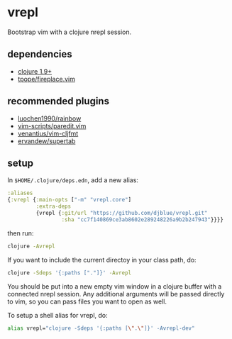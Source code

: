 # vrepl

Bootstrap vim with a clojure nrepl session.

## dependencies 

- [clojure 1.9+](https://clojure.org/guides/getting_started)
- [tpope/fireplace.vim](https://github.com/tpope/vim-fireplace)

## recommended plugins

- [luochen1990/rainbow](https://github.com/luochen1990/rainbow)
- [vim-scripts/paredit.vim](https://github.com/vim-scripts/paredit.vim)
- [venantius/vim-cljfmt](https://github.com/venantius/vim-cljfmt)
- [ervandew/supertab](https://github.com/ervandew/supertab)

## setup

In `$HOME/.clojure/deps.edn`, add a new alias:

```clojure
:aliases
{:vrepl {:main-opts ["-m" "vrepl.core"]
         :extra-deps
         {vrepl {:git/url "https://github.com/djblue/vrepl.git"                                        
                 :sha "cc7f140869ce3ab8602e289248226a9b2b247943"}}}}
```

then run:


```bash
clojure -Avrepl
```

If you want to include the current directoy in your class path, do:

```bash
clojure -Sdeps '{:paths ["."]}' -Avrepl
```

You should be put into a new empty vim window in a clojure buffer with a
connected nrepl session. Any additional arguments will be passed directly
to vim, so you can pass files you want to open as well.

To setup a shell alias for vrepl, do:

```bash
alias vrepl="clojure -Sdeps '{:paths [\".\"]}' -Avrepl-dev"
```
